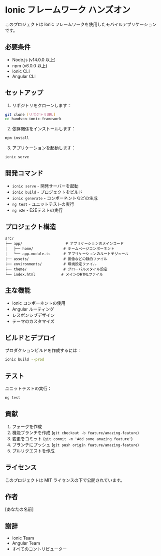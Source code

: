# Ionic フレームワーク ハンズオン

このプロジェクトは Ionic フレームワークを使用したモバイルアプリケーションです。

## 必要条件

- Node.js (v14.0.0 以上)
- npm (v6.0.0 以上)
- Ionic CLI
- Angular CLI

## セットアップ

1. リポジトリをクローンします：
```bash
git clone [リポジトリURL]
cd handson-ionic-framework
```

2. 依存関係をインストールします：
```bash
npm install
```

3. アプリケーションを起動します：
```bash
ionic serve
```

## 開発コマンド

- `ionic serve` - 開発サーバーを起動
- `ionic build` - プロジェクトをビルド
- `ionic generate` - コンポーネントなどの生成
- `ng test` - ユニットテストの実行
- `ng e2e` - E2Eテストの実行

## プロジェクト構造

```
src/
├── app/                    # アプリケーションのメインコード
│   ├── home/              # ホームページコンポーネント
│   └── app.module.ts      # アプリケーションのルートモジュール
├── assets/                # 画像などの静的ファイル
├── environments/          # 環境設定ファイル
├── theme/                 # グローバルスタイル設定
└── index.html            # メインのHTMLファイル
```

## 主な機能

- Ionic コンポーネントの使用
- Angular ルーティング
- レスポンシブデザイン
- テーマのカスタマイズ

## ビルドとデプロイ

プロダクションビルドを作成するには：

```bash
ionic build --prod
```

## テスト

ユニットテストの実行：

```bash
ng test
```

## 貢献

1. フォークを作成
2. 機能ブランチを作成 (`git checkout -b feature/amazing-feature`)
3. 変更をコミット (`git commit -m 'Add some amazing feature'`)
4. ブランチにプッシュ (`git push origin feature/amazing-feature`)
5. プルリクエストを作成

## ライセンス

このプロジェクトは MIT ライセンスの下で公開されています。

## 作者

[あなたの名前]

## 謝辞

- Ionic Team
- Angular Team
- すべてのコントリビューター
